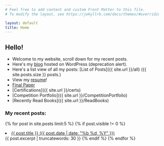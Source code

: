 ```yaml
---
# Feel free to add content and custom Front Matter to this file.
# To modify the layout, see https://jekyllrb.com/docs/themes/#overriding-theme-defaults

layout: default
title: Home
---
```

<h2>Hello!</h2>

* Welcome to my website, scroll down for my recent posts.
* Here's my [blog](https://y2d.club) hosted on WordPress (deprecation alert).
* Here's a list view of all my posts:
  [List of Posts]({{ site.url }}/all) ({{ site.posts.size }} posts.)
* View my [resume](/assets/CV.pdf)!
* [Final Paper](/assets/finalPaper.pdf)
* [Certifications]({{ site.url }}/certs)
* [Competition Portfolio]({{ site.url }}/CompetitionPortfolio)
* [Recently Read Books]({{ site.url }}/ReadBooks)

<h3>My recent posts: </h3>

{% for post in site.posts limit:5 %}
{% if post.visible != 0 %}
  <li><a href="{{ post.url }}">{{ post.title }} ({{ post.date | date: "%b %d, %Y" }})</a></li>
{{ post.excerpt | truncatewords: 30 }}
{% endif %}
{% endfor %}
